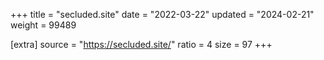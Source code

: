 +++
title = "secluded.site"
date = "2022-03-22"
updated = "2024-02-21"
weight = 99489

[extra]
source = "https://secluded.site/"
ratio = 4
size = 97
+++
